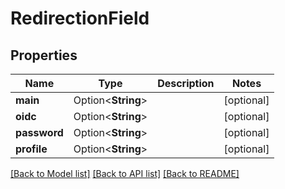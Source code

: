 # RedirectionField

## Properties

Name | Type | Description | Notes
------------ | ------------- | ------------- | -------------
**main** | Option<**String**> |  | [optional]
**oidc** | Option<**String**> |  | [optional]
**password** | Option<**String**> |  | [optional]
**profile** | Option<**String**> |  | [optional]

[[Back to Model list]](../README.md#documentation-for-models) [[Back to API list]](../README.md#documentation-for-api-endpoints) [[Back to README]](../README.md)



